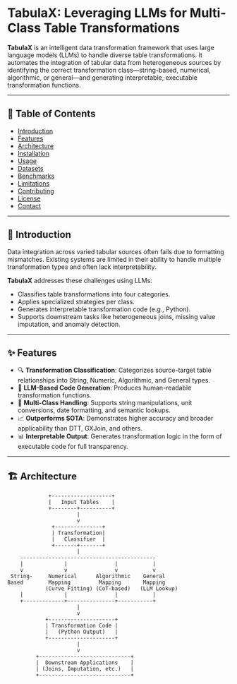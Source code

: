 # TabulaX: Leveraging LLMs for Multi-Class Table Transformations

**TabulaX** is an intelligent data transformation framework that uses large language models (LLMs) to handle diverse table transformations. It automates the integration of tabular data from heterogeneous sources by identifying the correct transformation class—string-based, numerical, algorithmic, or general—and generating interpretable, executable transformation functions.

---

## 📌 Table of Contents

- [Introduction](#introduction)
- [Features](#features)
- [Architecture](#architecture)
- [Installation](#installation)
- [Usage](#usage)
- [Datasets](#datasets)
- [Benchmarks](#benchmarks)
- [Limitations](#limitations)
- [Contributing](#contributing)
- [License](#license)
- [Contact](#contact)

---

## 📖 Introduction

Data integration across varied tabular sources often fails due to formatting mismatches. Existing systems are limited in their ability to handle multiple transformation types and often lack interpretability.

**TabulaX** addresses these challenges using LLMs:
- Classifies table transformations into four categories.
- Applies specialized strategies per class.
- Generates interpretable transformation code (e.g., Python).
- Supports downstream tasks like heterogeneous joins, missing value imputation, and anomaly detection.

---

## ✨ Features

- 🔍 **Transformation Classification**: Categorizes source-target table relationships into String, Numeric, Algorithmic, and General types.
- 🧠 **LLM-Based Code Generation**: Produces human-readable transformation functions.
- 🔄 **Multi-Class Handling**: Supports string manipulations, unit conversions, date formatting, and semantic lookups.
- 📈 **Outperforms SOTA**: Demonstrates higher accuracy and broader applicability than DTT, GXJoin, and others.
- 📊 **Interpretable Output**: Generates transformation logic in the form of executable code for full transparency.

---

## 🏗 Architecture

```plaintext
             +-------------------+
             |   Input Tables    |
             +--------+----------+
                      |
                      v
              +---------------+
              | Transformation|
              |   Classifier  |
              +-------+-------+
                      |
    -------------------------------------------
    |             |               |           |
    v             v               v           v
 String-     Numerical      Algorithmic    General
Based        Mapping         Mapping       Mapping
            (Curve Fitting) (CoT-based)   (LLM Lookup)
    |             |               |           |
    +-------------+---------------+-----------+
                      |
                      v
            +---------------------+
            | Transformation Code |
            |   (Python Output)   |
            +---------------------+
                      |
                      v
         +-----------------------------+
         |  Downstream Applications    |
         | (Joins, Imputation, etc.)   |
         +-----------------------------+
